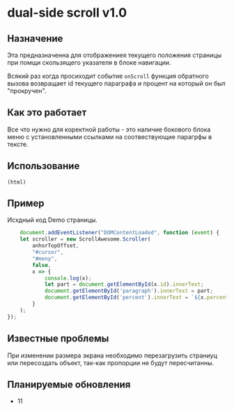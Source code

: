 # dual-side scroll v1.0
## Назначение
Эта  предназначенна для отображениея текущего положения страницы при помщи скользящего указателя в блоке навигации.

Всякий раз когда просиходит событие `onScroll` функция обратного вызова возвращает id текущего параграфа и процент на который он был "прокручен".

## Как это работает
Все что нужно для коректной работы - это наличие бокового блока меню с установленными ссылками на соотвествующие парагрфы в тексте.

## Использование

`(html)`

## Пример

Исхдный код Demo страницы.
```javascript
    document.addEventListener("DOMContentLoaded", function (event) {
    let scroller = new ScrollAwesome.Scroller(
        anhorTopOffset,
        "#cursor",
        "#meny",
        false,
        x => {
            console.log(x);
            let part = document.getElementById(x.id).innerText;
            document.getElementById('paragraph').innerText = part;
            document.getElementById('percent').innerText = `${x.percent} %`
        }
    );
});
```

## Известные проблемы

При изменении размера экрана необходимо перезагрузить страниуц или пересоздать объект, так-как пропорции не будут пересчитанны.

## Планируемые обновления

* 11
